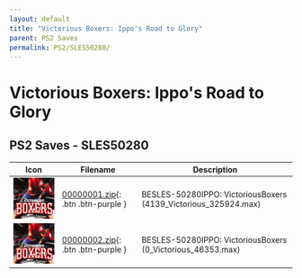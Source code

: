 ```yaml
---
layout: default
title: "Victorious Boxers: Ippo's Road to Glory"
parent: PS2 Saves
permalink: PS2/SLES50280/
---
```

# Victorious Boxers: Ippo's Road to Glory

## PS2 Saves - SLES50280

| Icon | Filename | Description |
|------|----------|-------------|
| ![Victorious Boxers: Ippo's Road to Glory](icon0.png) | [00000001.zip](00000001.zip){: .btn .btn-purple } | BESLES-50280IPPO: VictoriousBoxers (4139_Victorious_325924.max) |
| ![Victorious Boxers: Ippo's Road to Glory](icon0.png) | [00000002.zip](00000002.zip){: .btn .btn-purple } | BESLES-50280IPPO: VictoriousBoxers (0_Victorious_46353.max) |
